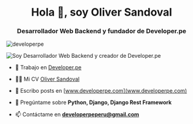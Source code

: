 <h1 align="center">Hola 👋, soy Oliver Sandoval</h1>
<h3 align="center">Desarrollador Web Backend y fundador de Developer.pe</h3>
<p align="left"> <img src="https://komarev.com/ghpvc/?username=developerpe" alt="developerpe" /> </p>

![Soy Desarrollador Web Backend y creador de Developer.pe](https://i.imgur.com/EUPC5x3.png)

- 🔭 Trabajo en [Developer.pe](https://www.youtube.com/channel/UCOzf2U3BTng85gsFJHvIInQ)

- 👨‍💻 Mi CV [Oliver Sandoval]([https://pe.linkedin.com/in/oliver-ton-sandoval-ar%C3%A9valo-585a60151](https://www.linkedin.com/in/oliver-sandoval-developer/))

- 📝 Escribo posts en [www.developerpe.com](www.developerpe.com)

- 💬 Pregúntame sobre **Python, Django, Django Rest Framework**

- 📫 Contáctame en **developerpeperu@gmail.com**

